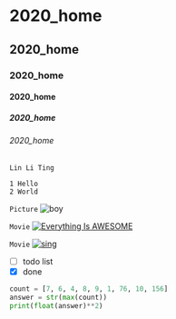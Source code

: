 # 2020_home
## 2020_home
### 2020_home
#### 2020_home
##### 2020_home
###### 2020_home

`Lin Li Ting`

```Linnn
1 Hello
2 World
```
`Picture`
![boy](./boy.jpg "boy")

`Movie`
[![Everything Is AWESOME](https://img.youtube.com/vi/StTqXEQ2l-Y/0.jpg)](https://www.youtube.com/watch?v=StTqXEQ2l-Y "Everything Is AWESOME")

`Movie`
[![sing](https://img.youtube.com/vi/LCK7IoYv6eE/0.jpg)](https://www.youtube.com/watch?v=LCK7IoYv6eE "sing")

- [ ] todo list
- [x] done

```python
count = [7, 6, 4, 8, 9, 1, 76, 10, 156]
answer = str(max(count))
print(float(answer)**2)
```

